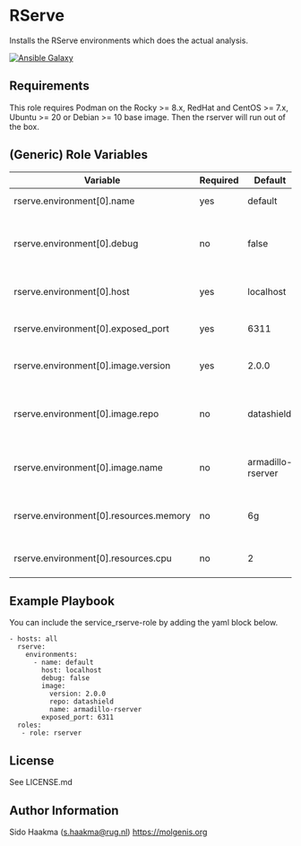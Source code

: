 RServe
=========
Installs the RServe environments which does the actual analysis. 

[![Ansible Galaxy](https://img.shields.io/badge/ansible--galaxy-service_rserve-blue.svg)](https://galaxy.ansible.com/molgenis/armadillo/)

Requirements
------------
This role requires Podman on the Rocky >= 8.x, RedHat and CentOS >= 7.x, Ubuntu >= 20 or Debian >= 10 base image. Then the rserver will run out of the box.

(Generic) Role Variables
--------------
| Variable                               | Required | Default           | Choices  | Comments                                          |
|----------------------------------------|----------|-------------------|----------|---------------------------------------------------|
| rserve.environment[0].name             | yes      | default           | na       | Name of the environment                           |
| rserve.environment[0].debug            | no       | false             | na       | Determines wether the RServe runs in debug-mode.  |
| rserve.environment[0].host             | yes      | localhost         | na       | Host where this RServe is available.             |
| rserve.environment[0].exposed_port     | yes      | 6311              | na       | Port where this RServe is exposed.                |
| rserve.environment[0].image.version    | yes      | 2.0.0             | na       | Version of the RServe service.                    |
| rserve.environment[0].image.repo       | no       | datashield        | na       | Repository of the RServe docker image             |
| rserve.environment[0].image.name       | no       | armadillo-rserver | na       | Name of the RServe docker image                   |
| rserve.environment[0].resources.memory | no       | 6g                | na       | Maximum memory claim on the host                  |
| rserve.environment[0].resources.cpu    | no       | 2                 | na       | Maximum CPU claim on the host                     |

Example Playbook
----------------
You can include the service_rserve-role by adding the yaml block below.

    - hosts: all
      rserve:
        environments:
          - name: default
            host: localhost
            debug: false
            image:
              version: 2.0.0
              repo: datashield
              name: armadillo-rserver
            exposed_port: 6311
      roles:
       - role: rserver
             
           
License
-------
See LICENSE.md

Author Information
------------------
Sido Haakma (s.haakma@rug.nl)
https://molgenis.org
